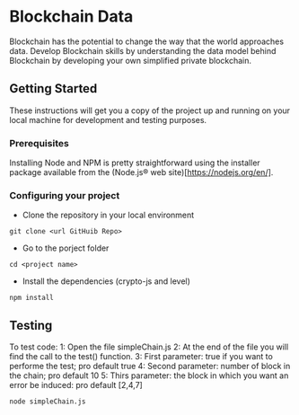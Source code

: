 # Blockchain Data

Blockchain has the potential to change the way that the world approaches data. Develop Blockchain skills by understanding the data model behind Blockchain by developing your own simplified private blockchain.

## Getting Started

These instructions will get you a copy of the project up and running on your local machine for development and testing purposes.

### Prerequisites

Installing Node and NPM is pretty straightforward using the installer package available from the (Node.js® web site)[https://nodejs.org/en/].

### Configuring your project

- Clone the repository in your local environment
```
git clone <url GitHuib Repo>
```
- Go to the porject folder
```
cd <project name>
```
- Install the dependencies (crypto-js and level)
```
npm install
```

## Testing

To test code:
1: Open the file simpleChain.js
2: At the end of the file you will find the call to the test() function.
3: First parameter: true if you want to performe the test; pro default true
4: Second parameter: number of block in the chain; pro default 10
5: Thirs parameter: the block in which you want an error be induced: pro default [2,4,7]
```
node simpleChain.js
```
